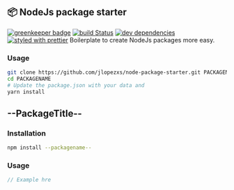 ## :package: NodeJs package starter
[![greenkeeper badge](https://badges.greenkeeper.io/jlopezxs/node-package-starter.svg)](https://greenkeeper.io/)
[![build Status](https://img.shields.io/travis/jlopezxs/node-package-starter.svg)](https://travis-ci.org/jlopezxs/node-package-starter)
[![dev dependencies](https://david-dm.org/jlopezxs/node-package-starter/dev-status.svg)](https://david-dm.org/jlopezxs/node-package-starter?type=dev)
[![styled with prettier](https://img.shields.io/badge/styled_with-prettier-ff69b4.svg)](https://github.com/prettier/prettier)
Boilerplate to create NodeJs packages more easy.

### Usage

```bash
git clone https://github.com/jlopezxs/node-package-starter.git PACKAGENAME
cd PACKAGENAME
# Update the package.json with your data and
yarn install
```

## --PackageTitle--

### Installation

```bash
npm install --packagename--
```

### Usage

```js
// Example hre
```
